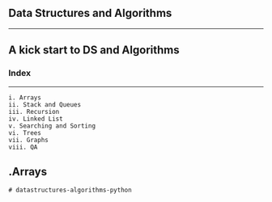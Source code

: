 ## Data Structures and Algorithms 
---
A kick start to DS and Algorithms
---
### Index
---
    i. Arrays
    ii. Stack and Queues
    iii. Recursion
    iv. Linked List
    v. Searching and Sorting
    vi. Trees
    vii. Graphs
    viii. QA


## .Arrays
    # datastructures-algorithms-python
